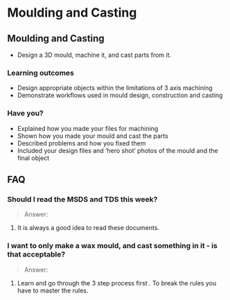 # Moulding and Casting

## Moulding and Casting

* Design a 3D mould, machine it, and cast parts from it.

### Learning outcomes

* Design appropriate objects within the limitations of 3 axis machining
* Demonstrate workflows used in mould design, construction and casting

### Have you?

* Explained how you made your files for machining
* Shown how you made your mould and cast the parts
* Described problems and how you fixed them
* Included your design files and ‘hero shot’ photos of the mould and the final object

## FAQ

### Should I read the MSDS and TDS this week?
> Answer:
1. It is always a good idea to read these documents.

### I want to only make a wax mould, and cast something in it - is that acceptable?
> Answer:
1. Learn and go through the 3 step process first . To break the rules you have to master the rules.

